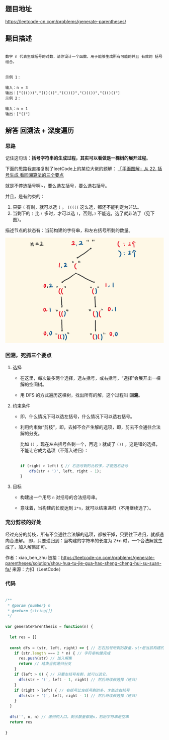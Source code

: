 
## 题目地址

https://leetcode-cn.com/problems/generate-parentheses/

## 题目描述

```

数字 n 代表生成括号的对数，请你设计一个函数，用于能够生成所有可能的并且 有效的 括号组合。
 

示例 1：

输入：n = 3
输出：["((()))","(()())","(())()","()(())","()()()"]
示例 2：

输入：n = 1
输出：["()"]

```

## 解答 回溯法 + 深度遍历

### 思路

记住这句话：__括号字符串的生成过程，其实可以看做是一棵树的展开过程__。



下面的思路我直接复制了leetCode上的某位大佬的题解：
[「手画图解」从 22. 括号生成 看回溯算法的三个要点 ](https://leetcode-cn.com/problems/generate-parentheses/solution/shou-hua-tu-jie-gua-hao-sheng-cheng-hui-su-suan-fa/)



就是不停选括号啊~，要么选左括号，要么选右括号。

并且，是有约束的：

1. 只要 `(` 有剩，就可以选 `(` 。 `(((((` 这么选，都还不能判定为非法。
2. 当剩下的 `)` 比 `(` 多时，才可以选 `)`，否则，`)` 不能选，选了就非法了（见下图）。

描述节点的状态有：当前构建的字符串，和左右括号所剩的数量。

![generateParenthesis](../image/generateParenthesis.jpg)

### 回溯，死抓三个要点

1. 选择

    - 在这里，每次最多两个选择，选左括号，或右括号，“选择”会展开出一棵解的空间树。

    - 用 DFS 的方式遍历这棵树，找出所有的解，这个过程叫 __回溯__。

2. 约束条件

    - 即，什么情况下可以选左括号，什么情况下可以选右括号。

    - 利用约束做“剪枝”，即，去掉不会产生解的选项，即，剪去不会通往合法解的分支。

        比如 `()` ，现在左右括号各剩一个，再选 `)` 就成了 `())` ，这是错的选择，不能让它成为选项（不落入递归）：

        ```js

        if (right > left) { // 右括号剩的比较多，才能选右括号
            dfs(str + ')', left, right - 1);
        }

        ```

3. 目标

    - 构建出一个用尽 `n` 对括号的合法括号串。

    - 意味着，当构建的长度达到 `2*n`，就可以结束递归（不用继续选了）。


### 充分剪枝的好处

经过充分的剪枝，所有不会通往合法解的选项，都被干掉，只要往下递归，就都通向合法解。
即，只要递归到：当构建的字符串的长度为 2*n 时，一个合法解就生成了，加入解集即可。

作者：xiao_ben_zhu
链接：https://leetcode-cn.com/problems/generate-parentheses/solution/shou-hua-tu-jie-gua-hao-sheng-cheng-hui-su-suan-fa/
来源：力扣（LeetCode）

### 代码

```js

/**
 * @param {number} n
 * @return {string[]}
 */

var generateParenthesis = function(n) {

  let res = []

  const dfs = (str, left, right) => { // 左右括号所剩的数量，str是当前构建的字符串
    if (str.length === 2 * n) { // 字符串构建完成
      res.push(str) // 加入解集
      return // 结束当前递归分支
    }
    if (left > 0) { // 只要左括号有剩，就可以选它。
      dfs(str + '(', left - 1, right) // 然后继续做选择（递归）
    }
    if (right > left) { // 右括号比左括号剩的多，才能选右括号
      dfs(str + ')', left, right - 1) // 然后继续做选择（递归）
    }
  }

  dfs('', n, n) // 递归的入口，剩余数量都是n，初始字符串是空串
  return res

}

```
